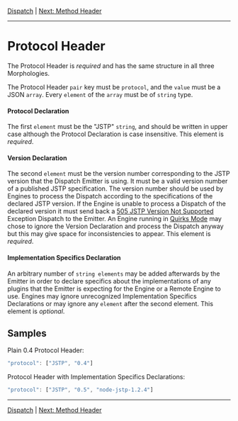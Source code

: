 [Dispatch](index.md) | [Next: Method Header](method.md)

---

Protocol Header
===============

The Protocol Header is _required_ and has the same structure in all three Morphologies.

The Protocol Header `pair` key must be `protocol`, and the `value` must be a JSON `array`. Every `element` of the `array` must be of `string` type. 

#### Protocol Declaration

The first `element` must be the "JSTP" `string`, and should be written in upper case although the Protocol Declaration is case insensitive. This element is _required_.

#### Version Declaration

The second `element` must be the version number corresponding to the JSTP version that the Dispatch Emitter is using. It must be a valid version number of a published JSTP specification. The version number should be used by Engines to process the Dispatch according to the specifications of the declared JSTP version. If the Engine is unable to process a Dispatch of the declared version it must send back a [505 JSTP Version Not Supported](https://github.com/southlogics/jstp-rfc/blob/master/version/0.5/syntax/status-code.md#505-jstp-version-not-supported) Exception Dispatch to the Emitter. An Engine running in [Quirks Mode](https://github.com/southlogics/jstp-rfc/blob/master/version/0.5/vocabulary.md#quirks-mode) may chose to ignore the Version Declaration and process the Dispatch anyway but this may give space for inconsistencies to appear. This element is _required_.

#### Implementation Specifics Declaration

An arbitrary number of `string elements` may be added afterwards by the Emitter in order to declare specifics about the implementations of any plugins that the Emitter is expecting for the Engine or a Remote Engine to use. Engines may ignore unrecognized Implementation Specifics Declarations or may ignore any `element` after the second element. This element is _optional_.

Samples
-------

Plain 0.4 Protocol Header:

```javascript
"protocol": ["JSTP", "0.4"]
```

Protocol Header with Implementation Specifics Declarations:

```javascript
"protocol": ["JSTP", "0.5", "node-jstp-1.2.4"]
```

---

[Dispatch](index.md) | [Next: Method Header](method.md)
